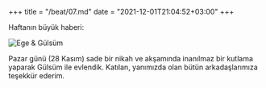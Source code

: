 +++
title = "/beat/07.md"
date = "2021-12-01T21:04:52+03:00"
+++

Haftanın büyük haberi:

![Ege & Gülsüm](/images/eg.jpeg)

Pazar günü (28 Kasım) sade bir nikah ve akşamında inanılmaz bir kutlama yaparak
Gülsüm ile evlendik. Katılan, yanımızda olan bütün arkadaşlarımıza teşekkür
ederim.
